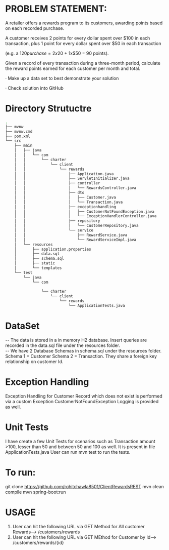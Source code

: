 

PROBLEM STATEMENT:
====================

A retailer offers a rewards program to its customers, awarding points based on each recorded purchase. 

A customer receives 2 points for every dollar spent over $100 in each transaction, plus 1 point for every dollar spent over $50 in each transaction

(e.g. a $120 purchase = 2x$20 + 1x$50 = 90 points).

Given a record of every transaction during a three-month period, calculate the reward points earned for each customer per month and total. 

·  Make up a data set to best demonstrate your solution

·  Check solution into GitHub




Directory Strutuctre
====================



```bash
.
├── mvnw
├── mvnw.cmd
├── pom.xml
└── src
    ├── main
    │   ├── java
    │   │   └── com
    │   │       └── charter
    │   │           └── client
    │   │               └── rewards
    │   │                   ├── Application.java
    │   │                   ├── ServletInitializer.java
    │   │                   ├── controller
    │   │                   │   └── RewardsController.java
    │   │                   ├── dto
    │   │                   │   ├── Customer.java
    │   │                   │   └── Transaction.java
    │   │                   ├── exceptionhandling
    │   │                   │   ├── CustomerNotFoundException.java
    │   │                   │   └── ExceptionHandlerController.java
    │   │                   ├── repository
    │   │                   │   └── CustomerRepository.java
    │   │                   └── service
    │   │                       ├── RewardService.java
    │   │                       └── RewardServiceImpl.java
    │   └── resources
    │       ├── application.properties
    │       ├── data.sql
    │       ├── schema.sql
    │       ├── static
    │       └── templates
    └── test
        └── java
            └── com
            
                └── charter
                    └── client
                        └── rewards
                            └── ApplicationTests.java

```


DataSet
====================
-- The data is stored in a in memory H2 database. Insert queries are recorded in the data.sql file under the resources folder.  
-- We have 2 Database Schemas in schema.sql under the resources folder. Schema 1 = Customer Schema 2 = Transaction. They share a foreign key relationship on customer Id.


Exception Handling
====================
Exception Handling for Customer Record which does not exist is performed via a custom Exception CustomerNotFoundException
Logging is provided as well.


Unit Tests
====================
I have create a few Unit Tests for scenarios such as Transaction amount >100, lesser than 50 and between 50 and 100 as well. It is present in file ApplicationTests.java
User can run  mvn test to run the tests.


To run:
====================
git clone https://github.com/rohitchawla8501/ClientRewardsREST
mvn clean compile
mvn spring-boot:run


USAGE
====================
1. User can hit the following URL via GET Method for All customer Rewards--> /customers/rewards
2. User can hit the following URL via GET MEthod for Customer by Id--> /customers/rewards/{id} 
